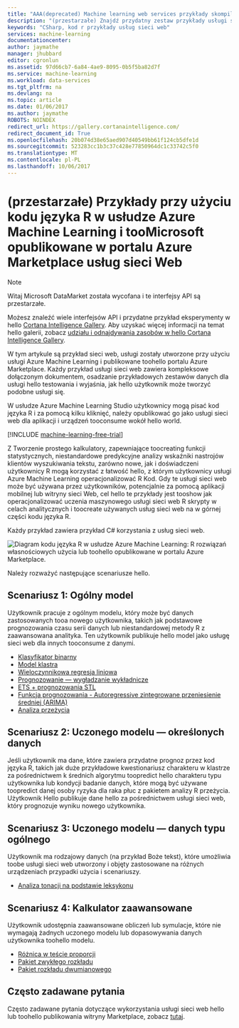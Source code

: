 ```yaml
---
title: "AAA(deprecated) Machine learning web services przykłady skompilowanej za pomocą R - Azure | Dokumentacja firmy Microsoft"
description: "(przestarzałe) Znajdź przydatny zestaw przykłady usługi sieci web utworzone za pomocą kodu języka R i uczenia maszynowego i opublikowane toohello portalu Azure Marketplace."
keywords: "CSharp, kod r przykłady usług sieci web"
services: machine-learning
documentationcenter: 
author: jaymathe
manager: jhubbard
editor: cgronlun
ms.assetid: 97d66cb7-6a84-4ae9-8095-0b5f5ba82d7f
ms.service: machine-learning
ms.workload: data-services
ms.tgt_pltfrm: na
ms.devlang: na
ms.topic: article
ms.date: 01/06/2017
ms.author: jaymathe
ROBOTS: NOINDEX
redirect_url: https://gallery.cortanaintelligence.com/
redirect_document_id: True
ms.openlocfilehash: 20b074d38e65aed907d40549bb61f124cb5dfe1d
ms.sourcegitcommit: 523283cc1b3c37c428e77850964dc1c33742c5f0
ms.translationtype: MT
ms.contentlocale: pl-PL
ms.lasthandoff: 10/06/2017
---
```

# <a name="deprecated-web-services-examples-using-r-code-on-azure-machine-learning-and-published-toomicrosoft-azure-marketplace"></a>(przestarzałe) Przykłady przy użyciu kodu języka R w usłudze Azure Machine Learning i tooMicrosoft opublikowane w portalu Azure Marketplace usług sieci Web

> [!NOTE]
> Witaj Microsoft DataMarket została wycofana i te interfejsy API są przestarzałe. 
> 
> Możesz znaleźć wiele interfejsów API i przydatne przykład eksperymenty w hello [Cortana Intelligence Gallery](http://gallery.cortanaintelligence.com). Aby uzyskać więcej informacji na temat hello galerii, zobacz [udziału i odnajdywania zasobów w hello Cortana Intelligence Gallery](machine-learning-gallery-how-to-use-contribute-publish.md).

W tym artykule są przykład sieci web, usługi zostały utworzone przy użyciu usługi Azure Machine Learning i publikowane toohello portalu Azure Marketplace. Każdy przykład usługi sieci web zawiera kompleksowe dołączonym dokumentem, osadzanie przykładowych zestawów danych dla usługi hello testowania i wyjaśnia, jak hello użytkownik może tworzyć podobne usługi się. 

W usłudze Azure Machine Learning Studio użytkownicy mogą pisać kod języka R i za pomocą kilku kliknięć, należy opublikować go jako usługi sieci web dla aplikacji i urządzeń tooconsume wokół hello world. 

[!INCLUDE [machine-learning-free-trial](../../includes/machine-learning-free-trial.md)]

Z Tworzenie prostego kalkulatory, zapewniające toocreating funkcji statystycznych, niestandardowe predykcyjne analizy wskaźniki nastrojów klientów wyszukiwania tekstu, zarówno nowe, jak i doświadczeni użytkownicy R mogą korzystać z łatwość hello, z którym użytkownicy usługi Azure Machine Learning operacjonalizować R Kod. Gdy te usługi sieci web może być używana przez użytkowników, potencjalnie za pomocą aplikacji mobilnej lub witryny sieci Web, cel hello te przykłady jest tooshow jak operacjonalizować uczenia maszynowego usługi sieci web R skrypty w celach analitycznych i toocreate używanych usług sieci web na w górnej części kodu języka R.

Każdy przykład zawiera przykład C# korzystania z usług sieci web.

![Diagram kodu języka R w usłudze Azure Machine Learning: R rozwiązań własnościowych użycia lub toohello opublikowane w portalu Azure Marketplace.][1]

Należy rozważyć następujące scenariusze hello.

## <a name="scenario-1-generic-model"></a>Scenariusz 1: Ogólny model
Użytkownik pracuje z ogólnym modelu, który może być danych zastosowanych tooa nowego użytkownika, takich jak podstawowe prognozowania czasu serii danych lub niestandardowej metody R z zaawansowana analityka. Ten użytkownik publikuje hello model jako usługę sieci web dla innych tooconsume z danymi.

* [Klasyfikator binarny](machine-learning-r-csharp-binary-classifier.md)
* [Model klastra](machine-learning-r-csharp-cluster-model.md)
* [Wieloczynnikowa regresja liniowa](machine-learning-r-csharp-multivariate-linear-regression.md)
* [Prognozowanie — wygładzanie wykładnicze](machine-learning-r-csharp-forecasting-exponential-smoothing.md)
* [ETS + prognozowania STL](machine-learning-r-csharp-retail-demand-forecasting.md)
* [Funkcja prognozowania - Autoregressive zintegrowane przeniesienie średniej (ARIMA)](machine-learning-r-csharp-arima.md)
* [Analiza przeżycia](machine-learning-r-csharp-survival-analysis.md)

## <a name="scenario-2-trained-model--specific-data"></a>Scenariusz 2: Uczonego modelu — określonych danych
Jeśli użytkownik ma dane, które zawiera przydatne prognoz przez kod języka R, takich jak duże przykładowe kwestionariusz charakteru w klastrze za pośrednictwem k średnich algorytmu toopredict hello charakteru typu użytkownika lub kondycji badanie danych, które mogą być używane toopredict danej osoby ryzyka dla raka płuc z pakietem analizy R przeżycia. Użytkownik Hello publikuje dane hello za pośrednictwem usługi sieci web, który prognozuje wyniku nowego użytkownika.

## <a name="scenario-3-trained-model--generic-data"></a>Scenariusz 3: Uczonego modelu — danych typu ogólnego
Użytkownik ma rodzajowy danych (na przykład Boże tekst), które umożliwia toobe usługi sieci web utworzony i objęty zastosowane na różnych urządzeniach przypadki użycia i scenariuszy.

* [Analiza tonacji na podstawie leksykonu](machine-learning-r-csharp-lexicon-based-sentiment-analysis.md)

## <a name="scenario-4-advanced-calculator"></a>Scenariusz 4: Kalkulator zaawansowane
Użytkownik udostępnia zaawansowane obliczeń lub symulacje, które nie wymagają żadnych uczonego modelu lub dopasowywania danych użytkownika toohello modelu.

* [Różnica w teście proporcji](machine-learning-r-csharp-difference-in-two-proportions.md)
* [Pakiet zwykłego rozkładu](machine-learning-r-csharp-normal-distribution.md)
* [Pakiet rozkładu dwumianowego](machine-learning-r-csharp-binomial-distribution.md)

## <a name="faq"></a>Często zadawane pytania
Często zadawane pytania dotyczące wykorzystania usługi sieci web hello lub toohello publikowania witryny Marketplace, zobacz [tutaj](machine-learning-marketplace-faq.md).

[1]: ./media/machine-learning-r-csharp-web-service-examples/machine-learning-r-code-options-for-using-and-sharing-cloud.png



